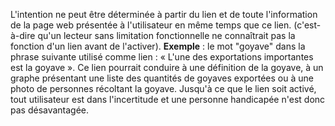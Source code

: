 L'intention ne peut être déterminée à partir du lien et de toute l'information de la page web présentée à l'utilisateur en même temps que ce lien. (c'est-à-dire qu'un lecteur sans limitation fonctionnelle ne connaîtrait pas la fonction d'un lien avant de l'activer). **Exemple** : le mot "goyave" dans la phrase suivante utilisé comme lien : « L'une des exportations importantes est la goyave ». Ce lien pourrait conduire à une définition de la goyave, à un graphe présentant une liste des quantités de goyaves exportées ou à une photo de personnes récoltant la goyave. Jusqu'à ce que le lien soit activé, tout utilisateur est dans l'incertitude et une personne handicapée n'est donc pas désavantagée.
